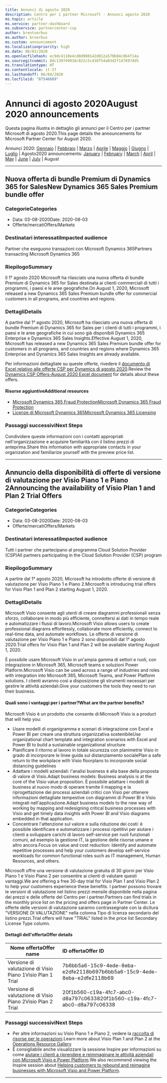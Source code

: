 ```yaml
---
title: Annunci di agosto 2020
description: Centro per i partner Microsoft - Annunci agosto 2020
ms.topic: article
ms.service: partner-dashboard
ms.subservice: partnercenter-csp
author: brentserbus
ms.author: brserbus
ms.custom: announcement
ms.localizationpriority: high
ms.date: 08/03/2020
ms.openlocfilehash: ec9dc4110e4cd0d980142d012a570b84c864f14a
ms.sourcegitcommit: 8dc139749916c822c5c438f54a03d2f147697dd5
ms.translationtype: HT
ms.contentlocale: it-IT
ms.lasthandoff: 08/04/2020
ms.locfileid: "87546689"
---
```

# <a name="august-2020-announcements"></a><span data-ttu-id="6b750-103">Annunci di agosto 2020</span><span class="sxs-lookup"><span data-stu-id="6b750-103">August 2020 announcements</span></span>

<span data-ttu-id="6b750-104">Questa pagina illustra in dettaglio gli annunci per il Centro per i partner Microsoft di agosto 2020.</span><span class="sxs-lookup"><span data-stu-id="6b750-104">This page details the announcements for Microsoft Partner Center for August 2020.</span></span>

<span data-ttu-id="6b750-105">Annunci 2020: [Gennaio](2020-january.md) | [Febbraio](2020-february.md) | [Marzo](2020-march.md) | [Aprile](2020-april.md) | [Maggio](2020-may.md) | [Giugno](2020-june.md) | [Luglio](2020-july.md) | Agosto</span><span class="sxs-lookup"><span data-stu-id="6b750-105">2020 announcements: [January](2020-january.md) | [February](2020-february.md) | [March](2020-march.md) | [April](2020-april.md) | [May](2020-may.md) | [June](2020-june.md) | [July](2020-july.md) | August</span></span>

________________

## <a name="new-dynamics-365-sales-premium-bundle-offer"></a><a name="2"></a><span data-ttu-id="6b750-106">Nuova offerta di bundle Premium di Dynamics 365 for Sales</span><span class="sxs-lookup"><span data-stu-id="6b750-106">New Dynamics 365 Sales Premium bundle offer</span></span>
### <a name="categories"></a><span data-ttu-id="6b750-107">Categorie</span><span class="sxs-lookup"><span data-stu-id="6b750-107">Categories</span></span>

- <span data-ttu-id="6b750-108">Data: 03-08-2020</span><span class="sxs-lookup"><span data-stu-id="6b750-108">Date: 2020-08-03</span></span>
- <span data-ttu-id="6b750-109">Offerte/mercati</span><span class="sxs-lookup"><span data-stu-id="6b750-109">Offers/Markets</span></span>

### <a name="impacted-audience"></a><span data-ttu-id="6b750-110">Destinatari interessati</span><span class="sxs-lookup"><span data-stu-id="6b750-110">Impacted audience</span></span>

<span data-ttu-id="6b750-111">Partner che eseguono transazioni con Microsoft Dynamics 365</span><span class="sxs-lookup"><span data-stu-id="6b750-111">Partners transacting Microsoft Dynamics 365</span></span>

### <a name="summary"></a><span data-ttu-id="6b750-112">Riepilogo</span><span class="sxs-lookup"><span data-stu-id="6b750-112">Summary</span></span>

<span data-ttu-id="6b750-113">Il 1° agosto 2020 Microsoft ha rilasciato una nuova offerta di bundle Premium di Dynamics 365 for Sales destinata ai clienti commerciali di tutti i programmi, i paesi e le aree geografiche.</span><span class="sxs-lookup"><span data-stu-id="6b750-113">On August 1, 2020, Microsoft released a new Dynamics 365 Sales Premium bundle offer for commercial customers in all programs, and countries and regions.</span></span>

### <a name="details"></a><span data-ttu-id="6b750-114">Dettagli</span><span class="sxs-lookup"><span data-stu-id="6b750-114">Details</span></span>

<span data-ttu-id="6b750-115">A partire dal 1° agosto 2020, Microsoft ha rilasciato una nuova offerta di bundle Premium di Dynamics 365 for Sales per i clienti di tutti i programmi, i paesi e le aree geografiche in cui sono già disponibili Dynamics 365 Enterprise e Dynamics 365 Sales Insights.</span><span class="sxs-lookup"><span data-stu-id="6b750-115">Effective August 1, 2020, Microsoft has released a new Dynamics 365 Sales Premium bundle offer for customers in all programs, and countries and regions where Dynamics 365 Enterprise and Dynamics 365 Sales Insights are already available.</span></span>

<span data-ttu-id="6b750-116">Per informazioni dettagliate su queste offerte, rivedere il [documento di Excel relativo alle offerte CSP per Dynamics di agosto 2020](https://partner.microsoft.com/resources/collection/microsoft-dynamics-365-power-platform-offers-products-fraud-protection-vl-csp-collection#/).</span><span class="sxs-lookup"><span data-stu-id="6b750-116">Review the [Dynamics CSP Offers-August 2020 Excel document](https://partner.microsoft.com/resources/collection/microsoft-dynamics-365-power-platform-offers-products-fraud-protection-vl-csp-collection#/) for details about these offers.</span></span> 

#### <a name="additional-resources"></a><span data-ttu-id="6b750-117">Risorse aggiuntive</span><span class="sxs-lookup"><span data-stu-id="6b750-117">Additional resources</span></span>

- [<span data-ttu-id="6b750-118">Microsoft Dynamics 365 Fraud Protection</span><span class="sxs-lookup"><span data-stu-id="6b750-118">Microsoft Dynamics 365 Fraud Protection</span></span>](https://partner.microsoft.com/resources/collection/microsoft-dynamics-365-power-platform-offers-products-fraud-protection-vl-csp-collection#/)
- [<span data-ttu-id="6b750-119">Licenze di Microsoft Dynamics 365</span><span class="sxs-lookup"><span data-stu-id="6b750-119">Microsoft Dynamics 365 Licensing</span></span>](https://partner.microsoft.com/resources/collection/microsoft-dynamics-365-power-platform-offers-products-fraud-protection-vl-csp-collection#/)

### <a name="next-steps"></a><span data-ttu-id="6b750-120">Passaggi successivi</span><span class="sxs-lookup"><span data-stu-id="6b750-120">Next Steps</span></span>

<span data-ttu-id="6b750-121">Condividere queste informazioni con i contatti appropriati nell'organizzazione e acquisire familiarità con il listino prezzi di anteprima.</span><span class="sxs-lookup"><span data-stu-id="6b750-121">Share this information with appropriate contacts in your organization and familiarize yourself with the preview price list.</span></span> 

________________

## <a name="announcing-the-availability-of-visio-plan-1-and-plan-2-trial-offers"></a><a name="1"></a><span data-ttu-id="6b750-122">Annuncio della disponibilità di offerte di versione di valutazione per Visio Piano 1 e Piano 2</span><span class="sxs-lookup"><span data-stu-id="6b750-122">Announcing the availability of Visio Plan 1 and Plan 2 Trial Offers</span></span> 

### <a name="categories"></a><span data-ttu-id="6b750-123">Categorie</span><span class="sxs-lookup"><span data-stu-id="6b750-123">Categories</span></span>

- <span data-ttu-id="6b750-124">Data: 03-08-2020</span><span class="sxs-lookup"><span data-stu-id="6b750-124">Date: 2020-08-03</span></span>
- <span data-ttu-id="6b750-125">Offerte/mercati</span><span class="sxs-lookup"><span data-stu-id="6b750-125">Offers/Markets</span></span>

### <a name="impacted-audience"></a><span data-ttu-id="6b750-126">Destinatari interessati</span><span class="sxs-lookup"><span data-stu-id="6b750-126">Impacted audience</span></span>

<span data-ttu-id="6b750-127">Tutti i partner che partecipano al programma Cloud Solution Provider (CSP)</span><span class="sxs-lookup"><span data-stu-id="6b750-127">All partners participating in the Cloud Solution Provider (CSP) program</span></span>

### <a name="summary"></a><span data-ttu-id="6b750-128">Riepilogo</span><span class="sxs-lookup"><span data-stu-id="6b750-128">Summary</span></span>

<span data-ttu-id="6b750-129">A partire dal 1° agosto 2020, Microsoft ha introdotto offerte di versione di valutazione per Visio Piano 1 e Piano 2.</span><span class="sxs-lookup"><span data-stu-id="6b750-129">Microsoft is introducing trial offers for Visio Plan 1 and Plan 2 starting August 1, 2020.</span></span> 

### <a name="details"></a><span data-ttu-id="6b750-130">Dettagli</span><span class="sxs-lookup"><span data-stu-id="6b750-130">Details</span></span>

<span data-ttu-id="6b750-131">Microsoft Visio consente agli utenti di creare diagrammi professionali senza sforzo, collaborare in modo più efficiente, connettersi ai dati in tempo reale e automatizzare i flussi di lavoro.</span><span class="sxs-lookup"><span data-stu-id="6b750-131">Microsoft Visio allows users to create professional diagrams effortlessly, collaborate more efficiently, connect to real-time data, and automate workflows.</span></span> <span data-ttu-id="6b750-132">Le offerte di versione di valutazione per Visio Piano 1 e Piano 2 sono disponibili dal 1° agosto 2020.</span><span class="sxs-lookup"><span data-stu-id="6b750-132">Trial offers for Visio Plan 1 and Plan 2 will be available starting August 1, 2020.</span></span>

<span data-ttu-id="6b750-133">È possibile usare Microsoft Visio in un'ampia gamma di settori e ruoli, con integrazione in Microsoft 365, Microsoft teams e soluzioni Power Platform.</span><span class="sxs-lookup"><span data-stu-id="6b750-133">Microsoft Visio can be used across a range of industries and roles with integration into Microsoft 365, Microsoft Teams, and Power Platform solutions.</span></span> <span data-ttu-id="6b750-134">I clienti avranno così a disposizione gli strumenti necessari per gestire le attività aziendali.</span><span class="sxs-lookup"><span data-stu-id="6b750-134">Give your customers the tools they need to run their business.</span></span>

#### <a name="what-are-the-partner-benefits"></a><span data-ttu-id="6b750-135">Quali sono i vantaggi per i partner?</span><span class="sxs-lookup"><span data-stu-id="6b750-135">What are the partner benefits?</span></span>

<span data-ttu-id="6b750-136">Microsoft Visio è un prodotto che consente di:</span><span class="sxs-lookup"><span data-stu-id="6b750-136">Microsoft Visio is a product that will help you:</span></span>

- <span data-ttu-id="6b750-137">Usare modelli di organigramma e scenari di integrazione con Excel e Power BI per creare una struttura organizzativa sostenibile</span><span class="sxs-lookup"><span data-stu-id="6b750-137">Use organizational chart template and integration scenarios with Excel and Power BI to build a sustainable organizational structure</span></span>
- <span data-ttu-id="6b750-138">Pianificare il ritorno al lavoro in totale sicurezza con planimetrie Visio in grado di incorporare le linee guida sul distanziamento sociale</span><span class="sxs-lookup"><span data-stu-id="6b750-138">Plan a safe return to the workplace with Visio floorplans to incorporate social distancing guidelines</span></span>
- <span data-ttu-id="6b750-139">Adattare i modelli aziendali: l'analisi business è alla base della proposta di valore di Visio.</span><span class="sxs-lookup"><span data-stu-id="6b750-139">Adapt business models: Business analysis is at the core of the Visio value proposition.</span></span> <span data-ttu-id="6b750-140">È possibile adattare i modelli di business al nuovo modo di operare tramite il mapping e la riprogettazione dei processi aziendali critici con Visio per ottenere informazioni dettagliate tempestive con diagrammi di Power BI e Visio integrati nell'applicazione.</span><span class="sxs-lookup"><span data-stu-id="6b750-140">Adapt business models to the new way of working by mapping and redesigning critical business processes with Visio and get timely data insights with Power BI and Visio diagrams embedded in that application.</span></span> 
- <span data-ttu-id="6b750-141">Concentrare l'attenzione sul valore e sulla riduzione dei costi: è possibile identificare e automatizzare i processi ripetitivi per aiutare i clienti a sviluppare carichi di lavoro self-service per ruoli funzionali comuni, ad esempio la gestione IT, la gestione delle risorse umane e altro ancora.</span><span class="sxs-lookup"><span data-stu-id="6b750-141">Focus on value and cost reduction: Identify and automate repetitive processes and help your customers develop self-service workloads for common functional roles such as IT management, Human Resources, and others.</span></span>

<span data-ttu-id="6b750-142">Microsoft offre una versione di valutazione gratuita di 30 giorni per Visio Piano 1 e Visio Piano 2 per consentire ai clienti di valutare questi vantaggi.</span><span class="sxs-lookup"><span data-stu-id="6b750-142">We are offering a free 30-day trial for Visio Plan 1 and Visio Plan 2 to help your customers experience these benefits.</span></span> <span data-ttu-id="6b750-143">I partner possono trovare le versioni di valutazione nel listino prezzi mensile disponibile nella pagina dei prezzi e delle offerte del Centro per i partner.</span><span class="sxs-lookup"><span data-stu-id="6b750-143">Partners can find trials in the monthly price list on the pricing and offers page in Partner Center.</span></span> <span data-ttu-id="6b750-144">Le offerte delle versioni di valutazione saranno contrassegnate con la dicitura "VERSIONE DI VALUTAZIONE" nella colonna Tipo di licenza secondario del listino prezzi.</span><span class="sxs-lookup"><span data-stu-id="6b750-144">Trial offers will have "TRIAL" listed in the price list Secondary License Type column.</span></span>

#### <a name="offer-details"></a><span data-ttu-id="6b750-145">Dettagli dell'offerta</span><span class="sxs-lookup"><span data-stu-id="6b750-145">Offer details</span></span>

   |<span data-ttu-id="6b750-146">**Nome offerta**</span><span class="sxs-lookup"><span data-stu-id="6b750-146">**Offer name**</span></span>|<span data-ttu-id="6b750-147">**ID offerta**</span><span class="sxs-lookup"><span data-stu-id="6b750-147">**Offer ID**</span></span>|
   |-------------------|:------|
   |<span data-ttu-id="6b750-148">Versione di valutazione di Visio Piano 1</span><span class="sxs-lookup"><span data-stu-id="6b750-148">Visio Plan 1 Trial</span></span>|<span data-ttu-id="6b750-149">7b6bb5a6-15c9-4ede-8eba-e2dfe2118b69</span><span class="sxs-lookup"><span data-stu-id="6b750-149">7b6bb5a6-15c9-4ede-8eba-e2dfe2118b69</span></span>|
   |<span data-ttu-id="6b750-150">Versione di valutazione di Visio Piano 2</span><span class="sxs-lookup"><span data-stu-id="6b750-150">Visio Plan 2 Trial</span></span>|<span data-ttu-id="6b750-151">20f1b560-c19a-4fc7-abc0-d8a797c06338</span><span class="sxs-lookup"><span data-stu-id="6b750-151">20f1b560-c19a-4fc7-abc0-d8a797c06338</span></span>|

### <a name="next-steps"></a><span data-ttu-id="6b750-152">Passaggi successivi</span><span class="sxs-lookup"><span data-stu-id="6b750-152">Next Steps</span></span>

- <span data-ttu-id="6b750-153">Per altre informazioni su Visio Piano 1 e Piano 2, vedere la [raccolta di risorse per le operazioni](https://partner.microsoft.com/resources/collection/visio-availability-announcing-trial-offers#/).</span><span class="sxs-lookup"><span data-stu-id="6b750-153">Learn more about Visio Plan 1 and Plan 2 at the [Operations Resource Gallery](https://partner.microsoft.com/resources/collection/visio-availability-announcing-trial-offers#/)</span></span> 
- <span data-ttu-id="6b750-154">È consigliabile anche visualizzare la sessione Inspire per informazioni su come [aiutare i clienti a riprendere e reimmaginare le attività aziendali con Microsoft Visio e Power Platform](https://www.microsoft.com/microsoft-365/partners/videos/inspire-visio-power-platform).</span><span class="sxs-lookup"><span data-stu-id="6b750-154">We also recommend viewing the Inspire session about [Helping customers to rebound and reimagine businesses with Microsoft Visio and Power Platform](https://www.microsoft.com/microsoft-365/partners/videos/inspire-visio-power-platform).</span></span>

________________
